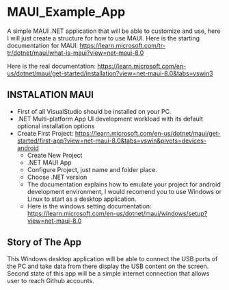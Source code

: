 # MAUI_Example_App
A simple MAUI .NET application that will be able to customize and use, here I will just create a structure for how to use MAUI.
Here is the starting documentation for MAUI: https://learn.microsoft.com/tr-tr/dotnet/maui/what-is-maui?view=net-maui-8.0

Here is the real documentation: https://learn.microsoft.com/en-us/dotnet/maui/get-started/installation?view=net-maui-8.0&tabs=vswin3
## INSTALATION MAUI

- First of all VisualStudio should be installed on your PC.
- .NET Multi-platform App UI development workload with its default optional installation options
- Create First Project: https://learn.microsoft.com/en-us/dotnet/maui/get-started/first-app?view=net-maui-8.0&tabs=vswin&pivots=devices-android 
   - Create New Project 
   - .NET MAUI App
   - Configure Project, just name and folder place.
   - Choose .NET version
   - The documentation explains how to emulate your project for android development environment, I would recomend you to use Windows or Linux to start as a desktop application.
   - Here is the windows setting documentation: https://learn.microsoft.com/en-us/dotnet/maui/windows/setup?view=net-maui-8.0


## Story of The App
This Windows desktop application will be able to connect the USB ports of the PC and take data from there display the USB content on the screen. Second state of this app will be a simple internet connection that allows user to reach Github accounts.
